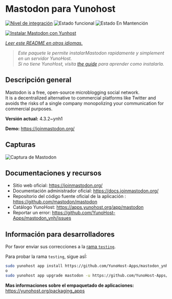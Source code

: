 <!--
Este archivo README esta generado automaticamente<https://github.com/YunoHost/apps/tree/master/tools/readme_generator>
No se debe editar a mano.
-->

# Mastodon para Yunohost

[![Nivel de integración](https://apps.yunohost.org/badge/integration/mastodon)](https://ci-apps.yunohost.org/ci/apps/mastodon/)
![Estado funcional](https://apps.yunohost.org/badge/state/mastodon)
![Estado En Mantención](https://apps.yunohost.org/badge/maintained/mastodon)

[![Instalar Mastodon con Yunhost](https://install-app.yunohost.org/install-with-yunohost.svg)](https://install-app.yunohost.org/?app=mastodon)

*[Leer este README en otros idiomas.](./ALL_README.md)*

> *Este paquete le permite instalarMastodon rapidamente y simplement en un servidor YunoHost.*  
> *Si no tiene YunoHost, visita [the guide](https://yunohost.org/install) para aprender como instalarla.*

## Descripción general

Mastodon is a free, open-source microblogging social network.  
It is a decentralized alternative to commercial platforms like Twitter and avoids the risks of a single company monopolizing your communication for commercial purposes.


**Versión actual:** 4.3.2~ynh1

**Demo:** <https://joinmastodon.org/>

## Capturas

![Captura de Mastodon](./doc/screenshots/mastodon.png)

## Documentaciones y recursos

- Sitio web oficial: <https://joinmastodon.org/>
- Documentación administrador oficial: <https://docs.joinmastodon.org/>
- Repositorio del código fuente oficial de la aplicación : <https://github.com/mastodon/mastodon>
- Catálogo YunoHost: <https://apps.yunohost.org/app/mastodon>
- Reportar un error: <https://github.com/YunoHost-Apps/mastodon_ynh/issues>

## Información para desarrolladores

Por favor enviar sus correcciones a la [rama `testing`](https://github.com/YunoHost-Apps/mastodon_ynh/tree/testing).

Para probar la rama `testing`, sigue asÍ:

```bash
sudo yunohost app install https://github.com/YunoHost-Apps/mastodon_ynh/tree/testing --debug
o
sudo yunohost app upgrade mastodon -u https://github.com/YunoHost-Apps/mastodon_ynh/tree/testing --debug
```

**Mas informaciones sobre el empaquetado de aplicaciones:** <https://yunohost.org/packaging_apps>
